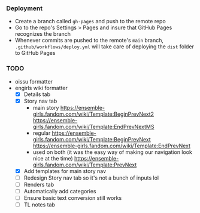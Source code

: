 ### Deployment

- Create a branch called `gh-pages` and push to the remote repo
- Go to the repo's Settings > Pages and insure that GitHub Pages recognizes the branch
- Whenever commits are pushed to the remote's `main` branch, `.github/workflows/deploy.yml` will take care of deploying the `dist` folder to GitHub Pages

### TODO

- oissu formatter
- engirls wiki formatter
  - [x] Details tab
  - [x] Story nav tab
    - main story
      https://ensemble-girls.fandom.com/wiki/Template:BeginPrevNext2
      https://ensemble-girls.fandom.com/wiki/Template:EndPrevNextMS
    - regular
      https://ensemble-girls.fandom.com/wiki/Template:BeginPrevNext
      https://ensemble-girls.fandom.com/wiki/Template:EndPrevNext
    - used on both (it was the easy way of making our navigation look nice at the time)
      https://ensemble-girls.fandom.com/wiki/Template:PrevNext
  - [x] Add templates for main story nav
  - [ ] Redesign Story nav tab so it's not a bunch of inputs lol
  - [ ] Renders tab
  - [ ] Automatically add categories
  - [ ] Ensure basic text conversion still works
  - [ ] TL notes tab

